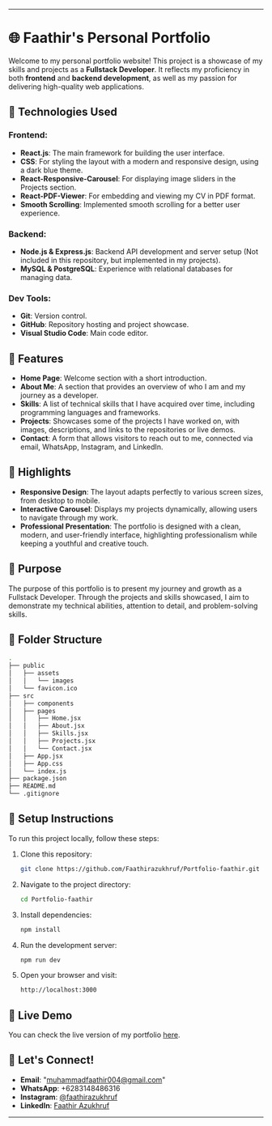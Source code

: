 
---

# 🌐 Faathir's Personal Portfolio


Welcome to my personal portfolio website! This project is a showcase of my skills and projects as a **Fullstack Developer**. It reflects my proficiency in both **frontend** and **backend development**, as well as my passion for delivering high-quality web applications.

## 🚀 Technologies Used

### Frontend:
- **React.js**: The main framework for building the user interface.
- **CSS**: For styling the layout with a modern and responsive design, using a dark blue theme.
- **React-Responsive-Carousel**: For displaying image sliders in the Projects section.
- **React-PDF-Viewer**: For embedding and viewing my CV in PDF format.
- **Smooth Scrolling**: Implemented smooth scrolling for a better user experience.

### Backend:
- **Node.js & Express.js**: Backend API development and server setup (Not included in this repository, but implemented in my projects).
- **MySQL & PostgreSQL**: Experience with relational databases for managing data.

### Dev Tools:
- **Git**: Version control.
- **GitHub**: Repository hosting and project showcase.
- **Visual Studio Code**: Main code editor.
  
## 📑 Features

- **Home Page**: Welcome section with a short introduction.
- **About Me**: A section that provides an overview of who I am and my journey as a developer.
- **Skills**: A list of technical skills that I have acquired over time, including programming languages and frameworks.
- **Projects**: Showcases some of the projects I have worked on, with images, descriptions, and links to the repositories or live demos.
- **Contact**: A form that allows visitors to reach out to me, connected via email, WhatsApp, Instagram, and LinkedIn.
  
## 🌟 Highlights

- **Responsive Design**: The layout adapts perfectly to various screen sizes, from desktop to mobile.
- **Interactive Carousel**: Displays my projects dynamically, allowing users to navigate through my work.
- **Professional Presentation**: The portfolio is designed with a clean, modern, and user-friendly interface, highlighting professionalism while keeping a youthful and creative touch.

## 🎯 Purpose

The purpose of this portfolio is to present my journey and growth as a Fullstack Developer. Through the projects and skills showcased, I aim to demonstrate my technical abilities, attention to detail, and problem-solving skills.

## 📁 Folder Structure

```bash
.
├── public
│   ├── assets
│   │   └── images
│   └── favicon.ico
├── src
│   ├── components
│   ├── pages
│   │   ├── Home.jsx
│   │   ├── About.jsx
│   │   ├── Skills.jsx
│   │   ├── Projects.jsx
│   │   └── Contact.jsx
│   ├── App.jsx
│   ├── App.css
│   └── index.js
├── package.json
├── README.md
└── .gitignore
```

## 📄 Setup Instructions

To run this project locally, follow these steps:

1. Clone this repository:

   ```bash
   git clone https://github.com/Faathirazukhruf/Portfolio-faathir.git
   ```

2. Navigate to the project directory:

   ```bash
   cd Portfolio-faathir
   ```

3. Install dependencies:

   ```bash
   npm install
   ```

4. Run the development server:

   ```bash
   npm run dev
   ```

5. Open your browser and visit:

   ```bash
   http://localhost:3000
   ```

## 🔗 Live Demo

You can check the live version of my portfolio [here](https://faathir-portfolio.com).

## 🤝 Let's Connect!

- **Email**: "muhammadfaathir004@gmail.com"
- **WhatsApp**: +6283148486316
- **Instagram**: [@faathirazukhruf](https://instagram.com/faathirazukhruf)
- **LinkedIn**: [Faathir Azukhruf](https://linkedin.com/in/faathirazukhruf)

---

